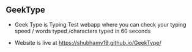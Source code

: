 ## G e e k T y p e 



* Geek Type is Typing Test webapp where you can check your typing speed / words typed /characters typed in 60 seconds 





*  Website is live at https://shubhamv19.github.io/GeekType/
 
 
